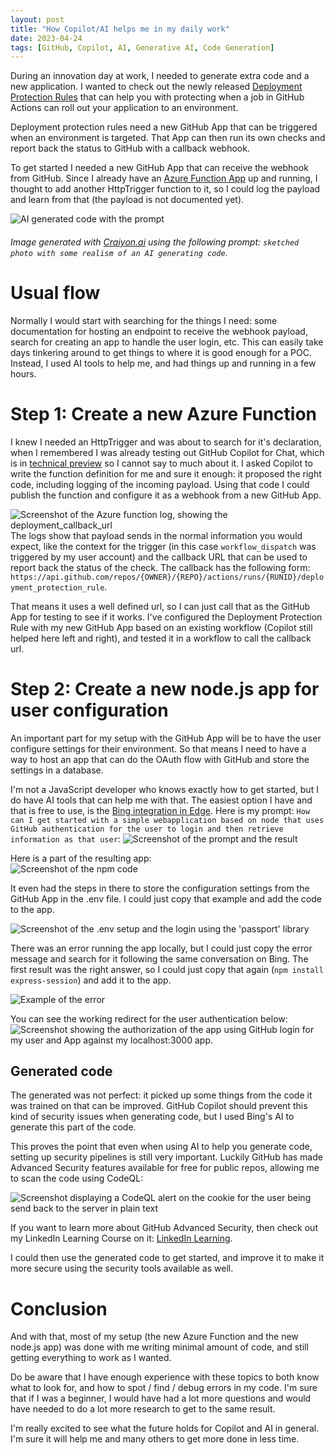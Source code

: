```yaml
---
layout: post
title: "How Copilot/AI helps me in my daily work"
date: 2023-04-24
tags: [GitHub, Copilot, AI, Generative AI, Code Generation]
---
```


During an innovation day at work, I needed to generate extra code and a new application. I wanted to check out the newly released [Deployment Protection Rules](https://github.blog/2023-04-20-announcing-github-actions-deployment-protection-rules-now-in-public-beta/) that can help you with protecting when a job in GitHub Actions can roll out your application to an environment.

Deployment protection rules need a new GitHub App that can be triggered when an environment is targeted. That App can then run its own checks and report back the status to GitHub with a callback webhook. 

To get started I needed a new GitHub App that can receive the webhook from GitHub. Since I already have an [Azure Function App](https://learn.microsoft.com/en-us/azure/azure-functions/functions-overview?WT.mc_id=AZ-MVP-5003719) up and running, I thought to add another HttpTrigger function to it, so I could log the payload and learn from that (the payload is not documented yet).

![AI generated code with the prompt](/images/2023/20230421/craiyon_generating_code.png)  
###### Image generated with [Craiyon.ai](https://www.craiyon.com/) using the following prompt: `sketched photo with some realism of an AI generating code`.  

# Usual flow
Normally I would start with searching for the things I need: some documentation for hosting an endpoint to receive the webhook payload, search for creating an app to handle the user login, etc. This can easily take days tinkering around to get things to where it is good enough for a POC. Instead, I used AI tools to help me, and had things up and running in a few hours.

# Step 1: Create a new Azure Function
I knew I needed an HttpTrigger and was about to search for it's declaration, when I remembered I was already testing out GitHub Copilot for Chat, which is in [technical preview](https://github.com/features/preview/copilot-x) so I cannot say to much about it. I asked Copilot to write the function definition for me and sure it enough: it proposed the right code, including logging of the incoming payload. Using that code I could publish the function and configure it as a webhook from a new GitHub App.

![Screenshot of the Azure function log, showing the deployment_callback_url](/images/2023/20230421/20230424_FunctionLog.png)  
The logs show that payload sends in the normal information you would expect, like the context for the trigger (in this case `workflow_dispatch` was triggered by my user account) and the callback URL that can be used to report back the status of the check. The callback has the following form: `https://api.github.com/repos/{OWNER}/{REPO}/actions/runs/{RUNID}/deployment_protection_rule`.

That means it uses a well defined url, so I can just call that as the GitHub App for testing to see if it works. I've configured the Deployment Protection Rule with my new GitHub App based on an existing workflow (Copilot still helped here left and right), and tested it in a workflow to call the callback url.

# Step 2: Create a new node.js app for user configuration
An important part for my setup with the GitHub App will be to have the user configure settings for their environment. So that means I need to have a way to host an app that can do the OAuth flow with GitHub and store the settings in a database. 

I'm not a JavaScript developer who knows exactly how to get started, but I do have AI tools that can help me with that. The easiest option I have and that is free to use, is the [Bing integration in Edge](https://www.bing.com/new). Here is my prompt: `How can I get started with a simple webapplication based on node that uses GitHub authentication for the user to login and then retrieve information as that user`:
![Screenshot of the prompt and the result](/images/2023/20230421/20230421_01_prompt.jpg)  

Here is a part of the resulting app:  
![Screenshot of the npm code](/images/2023/20230421/20230421_04_app-definition.png)

It even had the steps in there to store the configuration settings from the GitHub App in the .env file. I could just copy that example and add the code to the app. 

![Screenshot of the .env setup and the login using the 'passport' library](/images/2023/20230421/20230421_02_prompt.png)  

There was an error running the app locally, but I could just copy the error message and search for it following the same conversation on Bing. The first result was the right answer, so I could just copy that again (`npm install express-session`) and add it to the app.

![Example of the error](/images/2023/20230421/20230421_03_error.png)  

You can see the working redirect for the user authentication below:
![Screenshot showing the authorization of the app using GitHub login for my user and App against my localhost:3000 app.](/images/2023/20230421/20230421_05_login.png)  

## Generated code
The generated was not perfect: it picked up some things from the code it was trained on that can be improved. GitHub Copilot should prevent this kind of security issues when generating code, but I used Bing's AI to generate this part of the code.

This proves the point that even when using AI to help you generate code, setting up security pipelines is still very important. Luckily GitHub has made Advanced Security features available for free for public repos, allowing me to scan the code using CodeQL:

![Screenshot displaying a CodeQL alert on the cookie for the user being send back to the server in plain text](/images/2023/20230421/20230424_CodeQL_results.png)  

If you want to learn more about GitHub Advanced Security, then check out my LinkedIn Learning Course on it: [LinkedIn Learning](/blog/2022/10/19/LinkedIn-Learning-GHAS).

I could then use the generated code to get started, and improve it to make it more secure using the security tools available as well. 

# Conclusion
And with that, most of my setup (the new Azure Function and the new node.js app) was done with me writing minimal amount of code, and still getting everything to work as I wanted. 

Do be aware that I have enough experience with these topics to both know what to look for, and how to spot / find / debug errors in my code. I'm sure that if I was a beginner, I would have had a lot more questions and would have needed to do a lot more research to get to the same result.

I'm really excited to see what the future holds for Copilot and AI in general. I'm sure it will help me and many others to get more done in less time.
